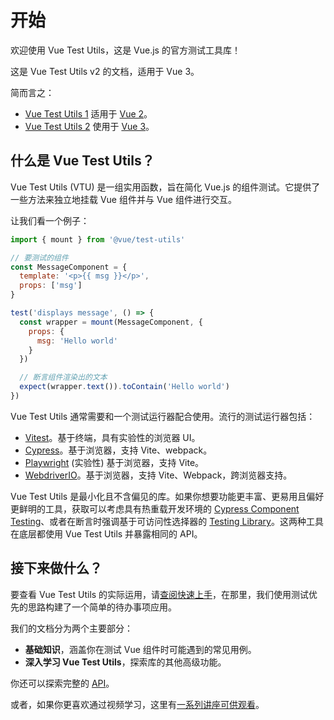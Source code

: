 # 开始

欢迎使用 Vue Test Utils，这是 Vue.js 的官方测试工具库！

这是 Vue Test Utils v2 的文档，适用于 Vue 3。

简而言之：

- [Vue Test Utils 1](https://github.com/vuejs/vue-test-utils/) 适用于 [Vue 2](https://github.com/vuejs/vue/)。
- [Vue Test Utils 2](https://github.com/vuejs/test-utils/) 使用于 [Vue 3](https://github.com/vuejs/core/)。

## 什么是 Vue Test Utils？

Vue Test Utils (VTU) 是一组实用函数，旨在简化 Vue.js 的组件测试。它提供了一些方法来独立地挂载 Vue 组件并与 Vue 组件进行交互。

让我们看一个例子：

```js
import { mount } from '@vue/test-utils'

// 要测试的组件
const MessageComponent = {
  template: '<p>{{ msg }}</p>',
  props: ['msg']
}

test('displays message', () => {
  const wrapper = mount(MessageComponent, {
    props: {
      msg: 'Hello world'
    }
  })

  // 断言组件渲染出的文本
  expect(wrapper.text()).toContain('Hello world')
})
```

Vue Test Utils 通常需要和一个测试运行器配合使用。流行的测试运行器包括：

- [Vitest](https://vitest.dev/)。基于终端，具有实验性的浏览器 UI。
- [Cypress](https://cypress.io/)。基于浏览器，支持 Vite、webpack。
- [Playwright](https://playwright.dev/docs/test-components) (实验性) 基于浏览器，支持 Vite。
- [WebdriverIO](https://webdriver.io/docs/component-testing/vue)。基于浏览器，支持 Vite、Webpack，跨浏览器支持。

Vue Test Utils 是最小化且不含偏见的库。如果你想要功能更丰富、更易用且偏好更鲜明的工具，获取可以考虑具有热重载开发环境的 [Cypress Component Testing](https://docs.cypress.io/guides/component-testing/overview)、或者在断言时强调基于可访问性选择器的 [Testing Library](https://testing-library.com/docs/vue-testing-library/intro/)。这两种工具在底层都使用 Vue Test Utils 并暴露相同的 API。

## 接下来做什么？

要查看 Vue Test Utils 的实际运用，请[查阅快速上手](../guide/essentials/a-crash-course.md)，在那里，我们使用测试优先的思路构建了一个简单的待办事项应用。

我们的文档分为两个主要部分：

- **基础知识**，涵盖你在测试 Vue 组件时可能遇到的常见用例。
- **深入学习 Vue Test Utils**，探索库的其他高级功能。

你还可以探索完整的 [API](../api/)。

或者，如果你更喜欢通过视频学习，这里有[一系列讲座可供观看](https://www.youtube.com/playlist?list=PLC2LZCNWKL9ahK1IoODqYxKu5aA9T5IOA)。
